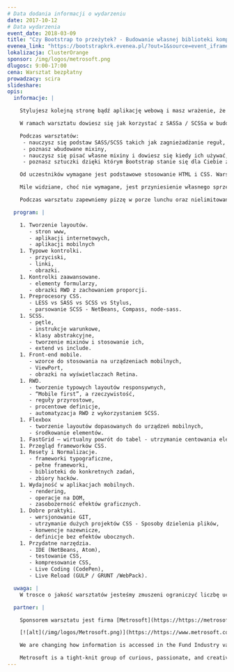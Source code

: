```yaml
---
# Data dodania informacji o wydarzeniu
date: 2017-10-12
# Data wydarzenia
event_date: 2018-03-09
title: "Czy Bootstrap to przeżytek? - Budowanie własnej biblioteki komponentów UI z wykorzystaniem SASS/SCSS"
evenea_link: "https://bootstrapkrk.evenea.pl/?out=1&source=event_iframe"
lokalizacja: ClusterOrange
sponsor: /img/logos/metrosoft.png
dlugosc: 9:00-17:00
cena: Warsztat bezpłatny
prowadzacy: scira
slideshare:
opis:
  informacje: |

    Stylujesz kolejną stronę bądź aplikację webową i masz wrażenie, że N-ty raz robisz to samo? Bootstrap Ci nie leży, a grafik tak zaszalał z kontrolkami UI, że i tak trzeba to robić od podstaw? A może po prostu CSS przestaje Ci wystarczać?

    W ramach warsztatu dowiesz się jak korzystać z SASSa / SCSSa w budowie interfejsu użytkownika. Jakie techniki i metody zastosować w danym projekcie, aby pisać wydajnie i czytelnie. Które elementy HTMLa dają się bez problemu stylować, a walkę z którymi lepiej sobie darować?

    Podczas warsztatów:
     - nauczysz się podstaw SASS/SCSS takich jak zagnieżadżanie reguł, rozszerzanie klas,
     - poznasz wbudowane mixiny,
     - nauczysz się pisać własne mixiny i dowiesz się kiedy ich używać,
     - poznasz sztuczki dzięki którym Bootstrap stanie się dla Ciebie zbędny.

    Od uczestników wymagane jest podstawowe stosowanie HTML i CSS. Warsztaty skierowane są dla osób, które chciałyby poznać możliwości SASSa/SCSSa oraz tworzenia layoutów stron i aplikacji internetowych. Uczestnicy w trakcie zajęć korzystają z własnego sprzętu (do wygodnego korzystania z HTMLa, CSSa i SASSa wystarczy właściwie każdy komputer z systemem Windows, OSX lub Linux - wymagane GUI :)

    Mile widziane, choć nie wymagane, jest przyniesienie własnego sprzętu mobilnego (telefon / tablet), na którym będzie można testować tworzone layouty, efekty - alternatywą jest użycie WebDeveloper tools z Chrome, ale wiąże się to z pewnymi ograniczeniami.

    Podczas warsztatu zapewniemy pizzę w porze lunchu oraz nielimitowany dostęp do kawy, herbaty i wody.

  program: |

    1. Tworzenie layoutów.
       - stron www,
       - aplikacji internetowych,
       - aplikacji mobilnych
    1. Typowe kontrolki.
       - przyciski,
       - linki,
       - obrazki.
    1. Kontrolki zaawansowane.
       - elementy formularzy,
       - obrazki RWD z zachowaniem proporcji.
    1. Preprocesory CSS.
       - LESS vs SASS vs SCSS vs Stylus,
       - parsowanie SCSS - NetBeans, Compass, node-sass.
    1. SCSS.
       - pętle,
       - instrukcje warunkowe,
       - klasy abstrakcyjne,
       - tworzenie mixinów i stosowanie ich,
       - extend vs include.
    1. Front-end mobile.
       - wzorce do stosowania na urządzeniach mobilnych,
       - ViewPort,
       - obrazki na wyświetlaczach Retina.
    1. RWD.
       - tworzenie typowych layoutów responsywnych,
       - “Mobile first”, a rzeczywistość,
       - reguły przyrostowe,
       - procentowe definicje,
       - automatyzacja RWD z wykorzystaniem SCSS.
    1. Flexbox
       - tworzenie layoutów dopasowanych do urządzeń mobilnych,
       - środkowanie elementów.
    1. FastGrid – wirtualny powrót do tabel - utrzymanie centowania elementów.
    1. Przegląd frameworków CSS.
    1. Resety i Normalizacje.
       - frameworki typograficzne,
       - pełne frameworki,
       - biblioteki do konkretnych zadań,
       - zbiory hacków.
    1. Wydajność w aplikacjach mobilnych.
       - rendering,
       - operacje na DOM,
       - zasobożerność efektów graficznych.
    1. Dobre praktyki.
       - wersjonowanie GIT,
       - utrzymanie dużych projektów CSS - Sposoby dzielenia plików,
       - konwencje nazewnicze,
       - definicje bez efektów ubocznych.
    1. Przydatne narzędzia.
       - IDE (NetBeans, Atom),
       - testowanie CSS,
       - kompresowanie CSS,
       - Live Coding (CodePen),
       - Live Reload (GULP / GRUNT /WebPack).

  uwaga: |
    W trosce o jakość warsztatów jesteśmy zmuszeni ograniczyć liczbę uczestników. **Kwalifikacja odbywa się na podstawie odpowiedzi udzielonych w formularzu zgłoszeniowym oraz - w dalszym kroku - kolejności zgłoszeń.** Potwierdzenie udziału w warsztatach wraz z instrukcją przygotowania środowiska otrzymasz najpóźniej na 7 dni przed planowaną datą wydarzenia.

  partner: |

    Sponsorem warsztatu jest firma [Metrosoft](https://https://metrosoft.com/#/).

    [![alt](/img/logos/Metrosoft.png)](https://https://www.metrosoft.com)

    We are changing how information is accessed in the Fund Industry value chain. By combining applicable leading edge technology with our knowledge and creativity, we are simplifying and automating business processes to reduce cost of investing and increase transparency. We are adding value globally.

    Metrosoft is a tight-knit group of curious, passionate, and creative professionals. We are open and collaborative. We use our collective industry experience and superior technical expertise to create compelling solutions on the Fundsphere® platform. We question everything.
---
```

